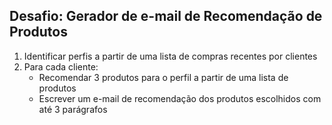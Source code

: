 ## Desafio: Gerador de e-mail de Recomendação de Produtos

1. Identificar perfis a partir de uma lista de compras recentes por clientes
2. Para cada cliente:
    * Recomendar 3 produtos para o perfil a partir de uma lista de produtos
    * Escrever um e-mail de recomendação dos produtos escolhidos com até 3 parágrafos

